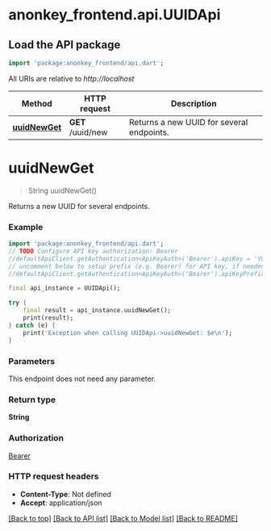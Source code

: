 # anonkey_frontend.api.UUIDApi

## Load the API package

```dart
import 'package:anonkey_frontend/api.dart';
```

All URIs are relative to *http://localhost*

 Method                                  | HTTP request      | Description                               
-----------------------------------------|-------------------|-------------------------------------------
 [**uuidNewGet**](UUIDApi.md#uuidnewget) | **GET** /uuid/new | Returns a new UUID for several endpoints. 

# **uuidNewGet**

> String uuidNewGet()

Returns a new UUID for several endpoints.

### Example

```dart
import 'package:anonkey_frontend/api.dart';
// TODO Configure API key authorization: Bearer
//defaultApiClient.getAuthentication<ApiKeyAuth>('Bearer').apiKey = 'YOUR_API_KEY';
// uncomment below to setup prefix (e.g. Bearer) for API key, if needed
//defaultApiClient.getAuthentication<ApiKeyAuth>('Bearer').apiKeyPrefix = 'Bearer';

final api_instance = UUIDApi();

try {
    final result = api_instance.uuidNewGet();
    print(result);
} catch (e) {
    print('Exception when calling UUIDApi->uuidNewGet: $e\n');
}
```

### Parameters

This endpoint does not need any parameter.

### Return type

**String**

### Authorization

[Bearer](../README.md#Bearer)

### HTTP request headers

- **Content-Type**: Not defined
- **Accept**: application/json

[[Back to top]](#) [[Back to API list]](../README.md#documentation-for-api-endpoints) [[Back to Model list]](../README.md#documentation-for-models) [[Back to README]](../README.md)

